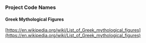 ### Project Code Names

#### Greek Mythological Figures

[https://en.wikipedia.org/wiki/List_of_Greek_mythological_figures](https://en.wikipedia.org/wiki/List_of_Greek_mythological_figures)